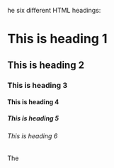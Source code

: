 

<head>
  <title>HTML Reference</title>
</head>


he six different HTML headings:

<h1>This is heading 1</h1>
<h2>This is heading 2</h2>
<h3>This is heading 3</h3>
<h4>This is heading 4</h4>
<h5>This is heading 5</h5>
<h6>This is heading 6</h6>


The <title> element:

defines a title in the browser toolbar
provides a title for the page when it is added to favorites
displays a title for the page in search-engine results


The <div> tag defines a division or a section in an HTML document.
The <div> element is often used as a container for other HTML elements to style them with CSS or to perform certain tasks with JavaScript.